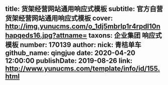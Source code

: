 title: 货架经营网站通用响应式模板
subtitle: 官方自营货架经营网站通用响应式模板
cover: http://img.yunucms.com/o_1dj5mbrlp1r4rpdl10nhapqeds16.jpg?attname=
taxons: 企业集团 响应式模板
number: 170139
author:
  nick: 青桔单车
  github_name: qingjue
date: 2020-04-20 12:00:00
publishDate: 2019-08-26
link: http://www.yunucms.com/template/info/id/155.html
---
